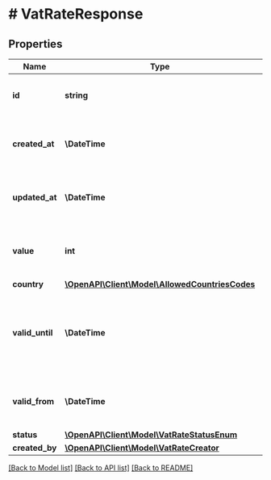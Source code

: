 # # VatRateResponse

## Properties

Name | Type | Description | Notes
------------ | ------------- | ------------- | -------------
**id** | **string** | Unique identifier of the vat rate object. |
**created_at** | **\DateTime** | Date/time when this rate was recorded in the table. |
**updated_at** | **\DateTime** | Date/time when this rate was updated in the table. |
**value** | **int** | Percent minor units. Example: 12.5% is 1250. |
**country** | [**\OpenAPI\Client\Model\AllowedCountriesCodes**](AllowedCountriesCodes.md) |  |
**valid_until** | **\DateTime** | Date when this rate was depreciated, after this date rate cannot be used. | [optional]
**valid_from** | **\DateTime** | Date starting from when this rate can be used. | [optional]
**status** | [**\OpenAPI\Client\Model\VatRateStatusEnum**](VatRateStatusEnum.md) |  | [optional]
**created_by** | [**\OpenAPI\Client\Model\VatRateCreator**](VatRateCreator.md) |  | [optional]

[[Back to Model list]](../../README.md#models) [[Back to API list]](../../README.md#endpoints) [[Back to README]](../../README.md)
